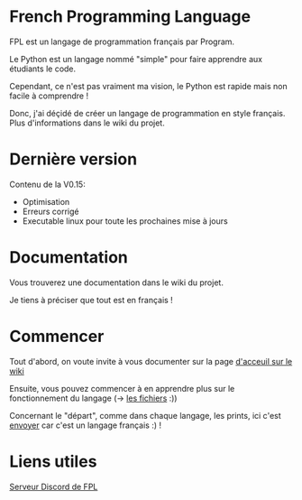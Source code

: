 # French Programming Language

FPL est un langage de programmation français par Program.


Le Python est un langage nommé "simple" pour faire apprendre aux étudiants le code.

Cependant, ce n'est pas vraiment ma vision, le Python est rapide mais non facile à comprendre !

Donc, j'ai déçidé de créer un langage de programmation en style français. Plus d'informations dans le wiki du projet.


# Dernière version

Contenu de la V0.15: 

* Optimisation
* Erreurs corrigé
* Executable linux pour toute les prochaines mise à jours


# Documentation

Vous trouverez une documentation dans le wiki du projet.

Je tiens à préciser que tout est en français !

# Commencer

Tout d'abord, on voute invite à vous documenter sur la page [d'acceuil sur le wiki](https://github.com/Program132/French-Programming-Language/wiki/Accueil)

Ensuite, vous pouvez commencer à en apprendre plus sur le fonctionnement du langage (-> [les fichiers](https://github.com/Program132/French-Programming-Language/wiki/Les-fichiers-de-FPL) :))

Concernant le "départ", comme dans chaque langage, les prints, ici c'est [envoyer](https://github.com/Program132/French-Programming-Language/wiki/FPL-:-envoyer) car c'est un langage français :) !

# Liens utiles

[Serveur Discord de FPL](https://discord.gg/CkFFgXuKwj)

